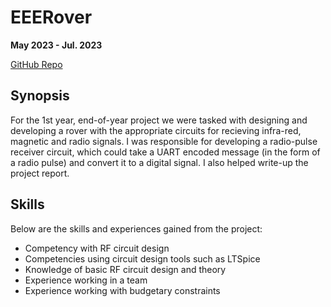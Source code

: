 # EEERover

**May 2023 - Jul. 2023**

[GitHub Repo](https://github.com/AlexSeferidis/TeamAerion-EEErover)

## Synopsis

For the 1st year, end-of-year project we were tasked with designing and developing a rover with the appropriate circuits for recieving infra-red, magnetic and radio signals. I was responsible for developing a radio-pulse receiver circuit, which could take a UART encoded message (in the form
of a radio pulse) and convert it to a digital signal. I also helped write-up the project report.

## Skills

Below are the skills and experiences gained from the project:

* Competency with RF circuit design
* Competencies using circuit design tools such as LTSpice 
* Knowledge of basic RF circuit design and theory
* Experience working in a team
* Experience working with budgetary constraints 
